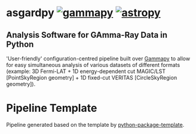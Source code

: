 # asgardpy [![gammapy](https://img.shields.io/badge/powered%20by-gammapy-orange.svg?style=flat)](https://www.gammapy.org/) [![astropy](http://img.shields.io/badge/powered%20by-AstroPy-orange.svg?style=flat)](http://www.astropy.org/)
## Analysis Software for GAmma-Ray Data in Python

'User-friendly' configuration-centred pipeline built over [Gammapy](https://github.com/gammapy/gammapy) to allow for easy simultaneous analysis of various datasets of different formats (example: 3D Fermi-LAT + 1D energy-dependent cut MAGIC/LST [PointSkyRegion geometry] + 1D fixed-cut VERITAS [CircleSkyRegion geometry]).

# Pipeline Template

Pipeline generated based on the template by [python-package-template](https://github.com/allenai/python-package-template).
